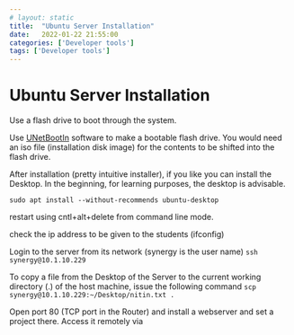 ```yaml
---
# layout: static
title:  "Ubuntu Server Installation"
date:   2022-01-22 21:55:00
categories: ['Developer tools']
tags: ['Developer tools']
---
```


# Ubuntu Server Installation

Use a flash drive to boot through the system.

Use [UNetBootIn](https://launchpad.net/unetbootin/+download) software to make a bootable flash drive. You would need an iso file (installation disk image) for the contents to be shifted into the flash drive.

After installation (pretty intuitive installer), if you like you can install the Desktop. In the beginning, for learning purposes, the desktop is advisable.

`sudo apt install --without-recommends ubuntu-desktop`

restart using cntl+alt+delete from command line mode.

check the ip address to be given to the students (ifconfig)

Login to the server from its network (synergy is the user name)
`ssh synergy@10.1.10.229`

To copy a file from the Desktop of the Server to the current working directory (.) of the host machine, issue the following command
`scp synergy@10.1.10.229:~/Desktop/nitin.txt .`

Open port 80 (TCP port in the Router) and install a webserver and set a project there.
Access it remotely via 

